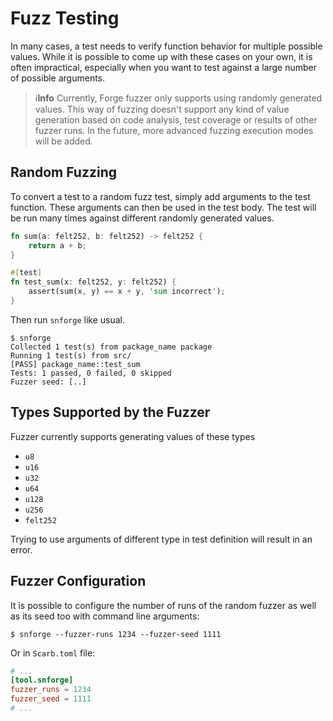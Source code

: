 # Fuzz Testing

In many cases, a test needs to verify function behavior for multiple possible values.
While it is possible to come up with these cases on your own, it is often impractical, especially when you want to test
against a large number of possible arguments.

> ℹ️**Info**
> Currently, Forge fuzzer only supports using randomly generated values.
> This way of fuzzing doesn't support any kind of value generation based on code analysis, test coverage or results of
> other fuzzer runs.
> In the future, more advanced fuzzing execution modes will be added.

## Random Fuzzing

To convert a test to a random fuzz test, simply add arguments to the test function.
These arguments can then be used in the test body.
The test will be run many times against different randomly generated values.

```rust
fn sum(a: felt252, b: felt252) -> felt252 {
    return a + b;
}

#[test]
fn test_sum(x: felt252, y: felt252) {
    assert(sum(x, y) == x + y, 'sum incorrect');
}
```

Then run `snforge` like usual.

```shell
$ snforge
Collected 1 test(s) from package_name package
Running 1 test(s) from src/
[PASS] package_name::test_sum
Tests: 1 passed, 0 failed, 0 skipped
Fuzzer seed: [..]
```

## Types Supported by the Fuzzer

Fuzzer currently supports generating values of these types

- `u8`
- `u16`
- `u32`
- `u64`
- `u128`
- `u256`
- `felt252`

Trying to use arguments of different type in test definition will result in an error.

## Fuzzer Configuration

It is possible to configure the number of runs of the random fuzzer as well as its seed too with command line arguments:

```shell
$ snforge --fuzzer-runs 1234 --fuzzer-seed 1111
```

Or in `Scarb.toml` file:

```toml
# ...
[tool.snforge]
fuzzer_runs = 1234
fuzzer_seed = 1111
# ...
```
